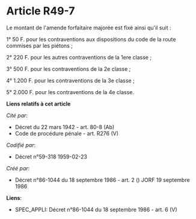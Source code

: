 # Article R49-7

Le montant de l'amende forfaitaire majorée est fixé ainsi qu'il suit :

1° 50 F. pour les contraventions aux dispositions du code de la route commises par les piétons ;

2° 220 F. pour les autres contraventions de la 1ere classe ;

3° 500 F. pour les contraventions de la 2e classe ;

4° 1.200 F. pour les contraventions de la 3e classe ;

5° 2.000 F. pour les contraventions de la 4e classe.

**Liens relatifs à cet article**

_Cité par_:

  - Décret du 22 mars 1942 - art. 80-8 (Ab)
  - Code de procédure pénale - art. R276 (V)

_Codifié par_:

  - Décret n°59-318 1959-02-23

_Créé par_:

  - Décret n°86-1044 du 18 septembre 1986 - art. 2 () JORF 19 septembre 1986

**Liens**:

  - SPEC_APPLI: Décret n°86-1044 du 18 septembre 1986 - art. 6 (V)
